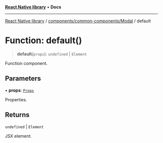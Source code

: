 [**React Native library**](../../../../index.md) • **Docs**

***

[React Native library](../../../../modules.md) / [components/common-components/Modal](../index.md) / default

# Function: default()

> **default**(`props`): `undefined` \| `Element`

Function component.

## Parameters

• **props**: [`Props`](../interfaces/Props.md)

Properties.

## Returns

`undefined` \| `Element`

JSX element.
